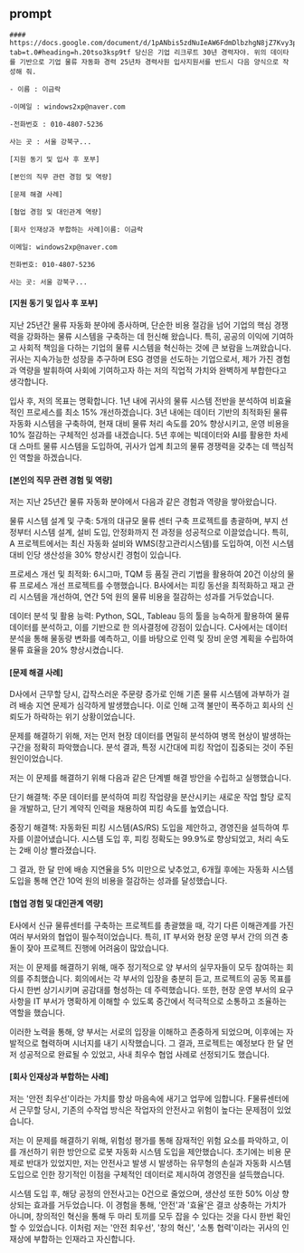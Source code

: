 
## prompt
```
#### https://docs.google.com/document/d/1pANbis5zdNuIeAW6FdmDlbzhgN8jZ7Kvy3pwW77WYvI/edit?tab=t.0#heading=h.20tso3ksp9tf 당신은 기업 리크루트 30년 경력자야. 위의 데이타를 기반으로 기업 물류 자동화 경력 25년차 경력사원 입사지원서를 반드시 다음 양식으로 작성해 줘.

- 이름 : 이금락

-이메일 : windows2xp@naver.com

-전화번호 : 010-4807-5236

사는 곳 : 서울 강북구...

[지원 동기 및 입사 후 포부]

[본인의 직무 관련 경험 및 역량]

[문제 해결 사례]

[협업 경험 및 대인관계 역량]

[회사 인재상과 부합하는 사례]이름: 이금락

이메일: windows2xp@naver.com

전화번호: 010-4807-5236

사는 곳: 서울 강북구...
```

#### [지원 동기 및 입사 후 포부]

지난 25년간 물류 자동화 분야에 종사하며, 단순한 비용 절감을 넘어 기업의 핵심 경쟁력을 강화하는 물류 시스템을 구축하는 데 헌신해 왔습니다. 특히, 공공의 이익에 기여하고 사회적 책임을 다하는 기업의 물류 시스템을 혁신하는 것에 큰 보람을 느껴왔습니다. 귀사는 지속가능한 성장을 추구하며 ESG 경영을 선도하는 기업으로서, 제가 가진 경험과 역량을 발휘하여 사회에 기여하고자 하는 저의 직업적 가치와 완벽하게 부합한다고 생각합니다.

입사 후, 저의 목표는 명확합니다. 1년 내에 귀사의 물류 시스템 전반을 분석하여 비효율적인 프로세스를 최소 15% 개선하겠습니다. 3년 내에는 데이터 기반의 최적화된 물류 자동화 시스템을 구축하여, 현재 대비 물류 처리 속도를 20% 향상시키고, 운영 비용을 10% 절감하는 구체적인 성과를 내겠습니다. 5년 후에는 빅데이터와 AI를 활용한 차세대 스마트 물류 시스템을 도입하여, 귀사가 업계 최고의 물류 경쟁력을 갖추는 데 핵심적인 역할을 하겠습니다.

#### [본인의 직무 관련 경험 및 역량]

저는 지난 25년간 물류 자동화 분야에서 다음과 같은 경험과 역량을 쌓아왔습니다.

물류 시스템 설계 및 구축: 5개의 대규모 물류 센터 구축 프로젝트를 총괄하며, 부지 선정부터 시스템 설계, 설비 도입, 안정화까지 전 과정을 성공적으로 이끌었습니다. 특히, A 프로젝트에서는 최신 자동화 설비와 WMS(창고관리시스템)를 도입하여, 이전 시스템 대비 인당 생산성을 30% 향상시킨 경험이 있습니다.

프로세스 개선 및 최적화: 6시그마, TQM 등 품질 관리 기법을 활용하여 20건 이상의 물류 프로세스 개선 프로젝트를 수행했습니다. B사에서는 피킹 동선을 최적화하고 재고 관리 시스템을 개선하여, 연간 5억 원의 물류 비용을 절감하는 성과를 거두었습니다.

데이터 분석 및 활용 능력: Python, SQL, Tableau 등의 툴을 능숙하게 활용하여 물류 데이터를 분석하고, 이를 기반으로 한 의사결정에 강점이 있습니다. C사에서는 데이터 분석을 통해 물동량 변화를 예측하고, 이를 바탕으로 인력 및 장비 운영 계획을 수립하여 물류 효율을 20% 향상시켰습니다.

#### [문제 해결 사례]

D사에서 근무할 당시, 갑작스러운 주문량 증가로 인해 기존 물류 시스템에 과부하가 걸려 배송 지연 문제가 심각하게 발생했습니다. 이로 인해 고객 불만이 폭주하고 회사의 신뢰도가 하락하는 위기 상황이었습니다.

문제를 해결하기 위해, 저는 먼저 현장 데이터를 면밀히 분석하여 병목 현상이 발생하는 구간을 정확히 파악했습니다. 분석 결과, 특정 시간대에 피킹 작업이 집중되는 것이 주된 원인이었습니다.

저는 이 문제를 해결하기 위해 다음과 같은 단계별 해결 방안을 수립하고 실행했습니다.

단기 해결책: 주문 데이터를 분석하여 피킹 작업량을 분산시키는 새로운 작업 할당 로직을 개발하고, 단기 계약직 인력을 채용하여 피킹 속도를 높였습니다.

중장기 해결책: 자동화된 피킹 시스템(AS/RS) 도입을 제안하고, 경영진을 설득하여 투자를 이끌어냈습니다. 시스템 도입 후, 피킹 정확도는 99.9%로 향상되었고, 처리 속도는 2배 이상 빨라졌습니다.

그 결과, 한 달 만에 배송 지연율을 5% 미만으로 낮추었고, 6개월 후에는 자동화 시스템 도입을 통해 연간 10억 원의 비용을 절감하는 성과를 달성했습니다.

#### [협업 경험 및 대인관계 역량]

E사에서 신규 물류센터를 구축하는 프로젝트를 총괄했을 때, 각기 다른 이해관계를 가진 여러 부서와의 협업이 필수적이었습니다. 특히, IT 부서와 현장 운영 부서 간의 의견 충돌이 잦아 프로젝트 진행에 어려움이 많았습니다.

저는 이 문제를 해결하기 위해, 매주 정기적으로 양 부서의 실무자들이 모두 참여하는 회의를 주최했습니다. 회의에서는 각 부서의 입장을 충분히 듣고, 프로젝트의 공동 목표를 다시 한번 상기시키며 공감대를 형성하는 데 주력했습니다. 또한, 현장 운영 부서의 요구사항을 IT 부서가 명확하게 이해할 수 있도록 중간에서 적극적으로 소통하고 조율하는 역할을 했습니다.

이러한 노력을 통해, 양 부서는 서로의 입장을 이해하고 존중하게 되었으며, 이후에는 자발적으로 협력하며 시너지를 내기 시작했습니다. 그 결과, 프로젝트는 예정보다 한 달 먼저 성공적으로 완료될 수 있었고, 사내 최우수 협업 사례로 선정되기도 했습니다.

#### [회사 인재상과 부합하는 사례]
저는 '안전 최우선'이라는 가치를 항상 마음속에 새기고 업무에 임합니다. F물류센터에서 근무할 당시, 기존의 수작업 방식은 작업자의 안전사고 위험이 높다는 문제점이 있었습니다.

저는 이 문제를 해결하기 위해, 위험성 평가를 통해 잠재적인 위험 요소를 파악하고, 이를 개선하기 위한 방안으로 로봇 자동화 시스템 도입을 제안했습니다. 초기에는 비용 문제로 반대가 있었지만, 저는 안전사고 발생 시 발생하는 유무형의 손실과 자동화 시스템 도입으로 인한 장기적인 이점을 구체적인 데이터로 제시하여 경영진을 설득했습니다.

시스템 도입 후, 해당 공정의 안전사고는 0건으로 줄었으며, 생산성 또한 50% 이상 향상되는 효과를 거두었습니다. 이 경험을 통해, '안전'과 '효율'은 결코 상충하는 가치가 아니며, 창의적인 혁신을 통해 두 마리 토끼를 모두 잡을 수 있다는 것을 다시 한번 확인할 수 있었습니다. 이처럼 저는 '안전 최우선', '창의 혁신', '소통 협력'이라는 귀사의 인재상에 부합하는 인재라고 자신합니다.